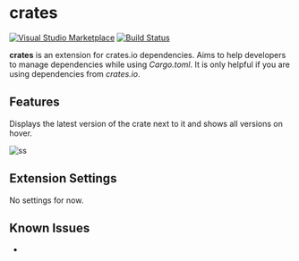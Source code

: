 # crates

[![Visual Studio Marketplace](https://img.shields.io/vscode-marketplace/v/serayuzgur.crates.svg)](https://github.com/serayuzgur/crates)
[![Build Status](https://travis-ci.org/serayuzgur/crates.svg?branch=master)](https://travis-ci.org/serayuzgur/crates)

**crates** is an extension for crates.io dependencies. Aims to help developers to manage dependencies while using _Cargo.toml_. It is only helpful if you are using dependencies from _crates.io_.

## Features

Displays the latest version of the crate next to it and shows all versions on hover.

![ss](https://github.com/serayuzgur/crates/raw/master/feature.gif)

## Extension Settings

No settings for now.

## Known Issues

* 